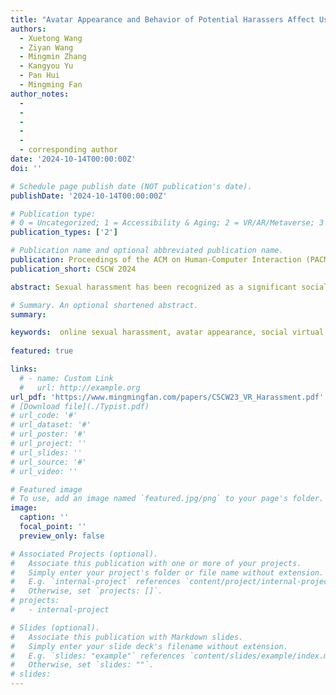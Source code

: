 ```yaml
---
title: "Avatar Appearance and Behavior of Potential Harassers Affect Users' Perceptions and Response Strategies in Social Virtual Reality (VR): A Mixed-Methods Study"
authors:
  - Xuetong Wang
  - Ziyan Wang 
  - Mingmin Zhang
  - Kangyou Yu
  - Pan Hui
  - Mingming Fan
author_notes:
  - 
  - 
  -
  -
  -
  - corresponding author 
date: '2024-10-14T00:00:00Z'
doi: ''

# Schedule page publish date (NOT publication's date).
publishDate: '2024-10-14T00:00:00Z'

# Publication type: 
# 0 = Uncategorized; 1 = Accessibility & Aging; 2 = VR/AR/Metaverse; 3 = Human-AI Collaboration; 4 = UX Methodology; 5 = Social Computing; 6 = Sensing;  7 = Thesis; 8 = Patent
publication_types: ['2']

# Publication name and optional abbreviated publication name.
publication: Proceedings of the ACM on Human-Computer Interaction (PACM HCI), CSCW
publication_short: CSCW 2024

abstract: Sexual harassment has been recognized as a significant social issue. In recent years, the emergence of harassment in social virtual reality (VR) has become an important and urgent research topic. We employed a mixed-methods approach by conducting online surveys with VR users (𝑁 = 166) and semi-structured interviews with social VR users (𝑁 = 18) to investigate how users perceive sexual harassment in social VR, focusing on the influence of avatar appearance. Moreover, we derived users’ response strategies to sexual harassment and gained insights on platform regulation. This study contributes to the research on sexual harassment in social VR by examining the moderating effect of avatar appearance on user perception of sexual harassment and uncovering the underlying reasons behind response strategies. Moreover, it presents novel prospects and challenges in platform design and regulation domains.

# Summary. An optional shortened abstract.
summary:

keywords:  online sexual harassment, avatar appearance, social virtual reality, mixedmethods
  
featured: true

links:
  # - name: Custom Link
  #   url: http://example.org
url_pdf: 'https://www.mingmingfan.com/papers/CSCW23_VR_Harassment.pdf'
# [Download file](./Typist.pdf)
# url_code: '#'
# url_dataset: '#'
# url_poster: '#'
# url_project: ''
# url_slides: ''
# url_source: '#'
# url_video: ''

# Featured image
# To use, add an image named `featured.jpg/png` to your page's folder.
image:
  caption: ''
  focal_point: ''
  preview_only: false

# Associated Projects (optional).
#   Associate this publication with one or more of your projects.
#   Simply enter your project's folder or file name without extension.
#   E.g. `internal-project` references `content/project/internal-project/index.md`.
#   Otherwise, set `projects: []`.
# projects:
#   - internal-project

# Slides (optional).
#   Associate this publication with Markdown slides.
#   Simply enter your slide deck's filename without extension.
#   E.g. `slides: "example"` references `content/slides/example/index.md`.
#   Otherwise, set `slides: ""`.
# slides:
---
```


<!-- {{< youtube f9lO9tin4tw >}} -->


